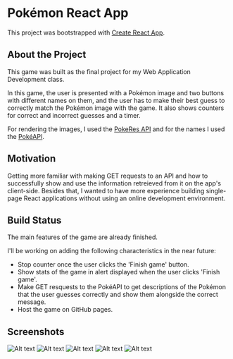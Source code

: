 # Pokémon React App

This project was bootstrapped with [Create React App](https://github.com/facebook/create-react-app).

## About the Project

This game was built as the final project for my Web Application Development class.

In this game, the user is presented with a Pokémon image and two buttons with different names on them, and the user has to make their best guess to correctly match the Pokémon image with the game. It also shows counters for correct and incorrect guesses and a timer.

For rendering the images, I used the [PokeRes API](https://pokeres.bastionbot.org/images/pokemon/1.png) and for the names I used the [PokéAPI](https://pokeapi.co/).

## Motivation

Getting more familiar with making GET requests to an API and how to successfully show and use the information retreieved from it on the app's client-side. Besides that, I wanted to have more experience building single-page React applications without using an online development environment.

## Build Status

The main features of the game are already finished.

I'll be working on adding the following characteristics in the near future:
* Stop counter once the user clicks the 'Finish game' button.
* Show stats of the game in alert displayed when the user clicks 'Finish game'.
* Make GET resquests to the PokéAPI to get descriptions of the Pokémon that the user guesses correctly and show them alongside the correct message.
* Host the game on GitHub pages.

## Screenshots

![Alt text](https://user-images.githubusercontent.com/56621823/102427243-ce77d880-3fc5-11eb-85e3-3403d543e721.png)
![Alt text](https://user-images.githubusercontent.com/56621823/102427265-d9326d80-3fc5-11eb-94b9-77256365b9cd.png)
![Alt text](https://user-images.githubusercontent.com/56621823/102427285-e3546c00-3fc5-11eb-9504-41a74d06be8d.png)
![Alt text](https://user-images.githubusercontent.com/56621823/102427306-ec453d80-3fc5-11eb-98e7-0fe24ad24004.png)
![Alt text](https://user-images.githubusercontent.com/56621823/102427328-f6673c00-3fc5-11eb-9265-2c628e03281d.png)
